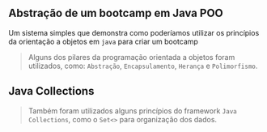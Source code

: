 ## Abstração de um bootcamp em Java POO

Um sistema simples que demonstra como poderíamos utilizar os princípios da orientação a objetos em `java` para criar um bootcamp 

> Alguns dos pilares da programação orientada a objetos foram utilizados, como: `Abstração`, `Encapsulamento`, `Herança` e `Polimorfismo`.

## Java Collections

>Também foram utilizados alguns princípios do framework `Java Collections`, como o `Set<>` para organização dos dados.